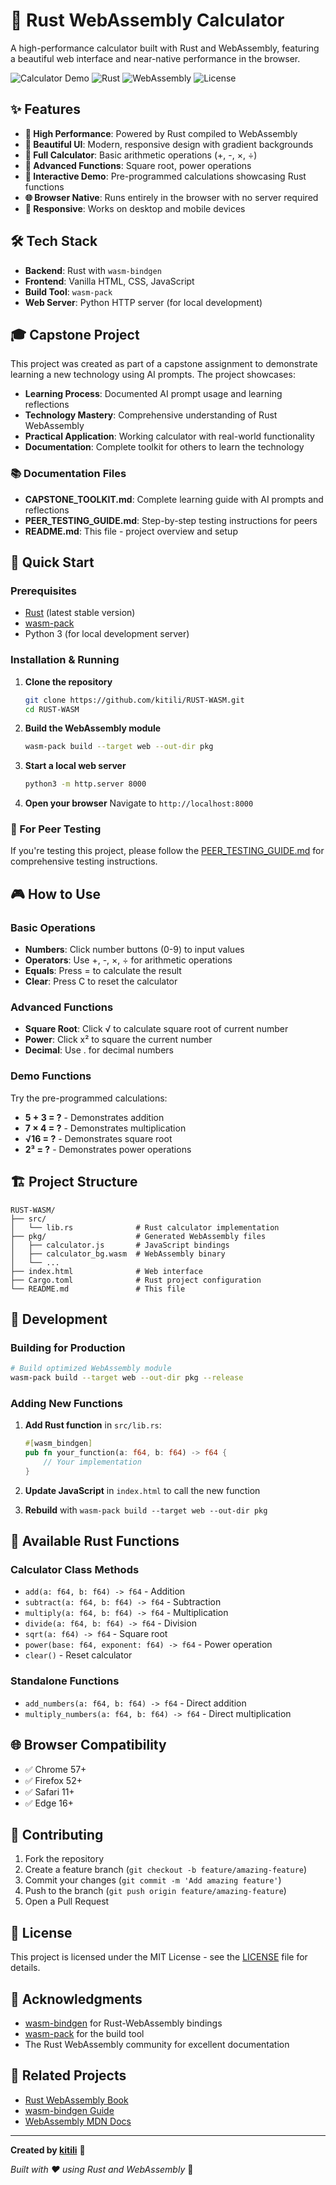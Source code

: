 # 🦀 Rust WebAssembly Calculator

A high-performance calculator built with Rust and WebAssembly, featuring a beautiful web interface and near-native performance in the browser.

![Calculator Demo](https://img.shields.io/badge/Status-Live-brightgreen)
![Rust](https://img.shields.io/badge/Rust-1.70+-orange)
![WebAssembly](https://img.shields.io/badge/WebAssembly-Enabled-purple)
![License](https://img.shields.io/badge/License-MIT-blue)

## ✨ Features

- **🚀 High Performance**: Powered by Rust compiled to WebAssembly
- **🎨 Beautiful UI**: Modern, responsive design with gradient backgrounds
- **🧮 Full Calculator**: Basic arithmetic operations (+, -, ×, ÷)
- **📐 Advanced Functions**: Square root, power operations
- **🎯 Interactive Demo**: Pre-programmed calculations showcasing Rust functions
- **🌐 Browser Native**: Runs entirely in the browser with no server required
- **📱 Responsive**: Works on desktop and mobile devices

## 🛠️ Tech Stack

- **Backend**: Rust with `wasm-bindgen`
- **Frontend**: Vanilla HTML, CSS, JavaScript
- **Build Tool**: `wasm-pack`
- **Web Server**: Python HTTP server (for local development)

## 🎓 Capstone Project

This project was created as part of a capstone assignment to demonstrate learning a new technology using AI prompts. The project showcases:

- **Learning Process**: Documented AI prompt usage and learning reflections
- **Technology Mastery**: Comprehensive understanding of Rust WebAssembly
- **Practical Application**: Working calculator with real-world functionality
- **Documentation**: Complete toolkit for others to learn the technology

### 📚 Documentation Files
- **CAPSTONE_TOOLKIT.md**: Complete learning guide with AI prompts and reflections
- **PEER_TESTING_GUIDE.md**: Step-by-step testing instructions for peers
- **README.md**: This file - project overview and setup

## 🚀 Quick Start

### Prerequisites

- [Rust](https://rustup.rs/) (latest stable version)
- [wasm-pack](https://rustwasm.github.io/wasm-pack/installer/)
- Python 3 (for local development server)

### Installation & Running

1. **Clone the repository**
   ```bash
   git clone https://github.com/kitili/RUST-WASM.git
   cd RUST-WASM
   ```

2. **Build the WebAssembly module**
   ```bash
   wasm-pack build --target web --out-dir pkg
   ```

3. **Start a local web server**
   ```bash
   python3 -m http.server 8000
   ```

4. **Open your browser**
   Navigate to `http://localhost:8000`

### 🧪 For Peer Testing
If you're testing this project, please follow the [PEER_TESTING_GUIDE.md](PEER_TESTING_GUIDE.md) for comprehensive testing instructions.

## 🎮 How to Use

### Basic Operations
- **Numbers**: Click number buttons (0-9) to input values
- **Operators**: Use +, -, ×, ÷ for arithmetic operations
- **Equals**: Press = to calculate the result
- **Clear**: Press C to reset the calculator

### Advanced Functions
- **Square Root**: Click √ to calculate square root of current number
- **Power**: Click x² to square the current number
- **Decimal**: Use . for decimal numbers

### Demo Functions
Try the pre-programmed calculations:
- **5 + 3 = ?** - Demonstrates addition
- **7 × 4 = ?** - Demonstrates multiplication  
- **√16 = ?** - Demonstrates square root
- **2³ = ?** - Demonstrates power operations

## 🏗️ Project Structure

```
RUST-WASM/
├── src/
│   └── lib.rs              # Rust calculator implementation
├── pkg/                    # Generated WebAssembly files
│   ├── calculator.js       # JavaScript bindings
│   ├── calculator_bg.wasm  # WebAssembly binary
│   └── ...
├── index.html              # Web interface
├── Cargo.toml              # Rust project configuration
└── README.md               # This file
```

## 🔧 Development

### Building for Production

```bash
# Build optimized WebAssembly module
wasm-pack build --target web --out-dir pkg --release
```

### Adding New Functions

1. **Add Rust function** in `src/lib.rs`:
   ```rust
   #[wasm_bindgen]
   pub fn your_function(a: f64, b: f64) -> f64 {
       // Your implementation
   }
   ```

2. **Update JavaScript** in `index.html` to call the new function

3. **Rebuild** with `wasm-pack build --target web --out-dir pkg`

## 🧪 Available Rust Functions

### Calculator Class Methods
- `add(a: f64, b: f64) -> f64` - Addition
- `subtract(a: f64, b: f64) -> f64` - Subtraction
- `multiply(a: f64, b: f64) -> f64` - Multiplication
- `divide(a: f64, b: f64) -> f64` - Division
- `sqrt(a: f64) -> f64` - Square root
- `power(base: f64, exponent: f64) -> f64` - Power operation
- `clear()` - Reset calculator

### Standalone Functions
- `add_numbers(a: f64, b: f64) -> f64` - Direct addition
- `multiply_numbers(a: f64, b: f64) -> f64` - Direct multiplication

## 🌐 Browser Compatibility

- ✅ Chrome 57+
- ✅ Firefox 52+
- ✅ Safari 11+
- ✅ Edge 16+

## 🤝 Contributing

1. Fork the repository
2. Create a feature branch (`git checkout -b feature/amazing-feature`)
3. Commit your changes (`git commit -m 'Add amazing feature'`)
4. Push to the branch (`git push origin feature/amazing-feature`)
5. Open a Pull Request

## 📝 License

This project is licensed under the MIT License - see the [LICENSE](LICENSE) file for details.

## 🙏 Acknowledgments

- [wasm-bindgen](https://github.com/rustwasm/wasm-bindgen) for Rust-WebAssembly bindings
- [wasm-pack](https://github.com/rustwasm/wasm-pack) for the build tool
- The Rust WebAssembly community for excellent documentation

## 🔗 Related Projects

- [Rust WebAssembly Book](https://rustwasm.github.io/docs/book/)
- [wasm-bindgen Guide](https://rustwasm.github.io/wasm-bindgen/)
- [WebAssembly MDN Docs](https://developer.mozilla.org/en-US/docs/WebAssembly)

---

**Created by [kitili](https://github.com/kitili)** 🚀

*Built with ❤️ using Rust and WebAssembly* 🦀